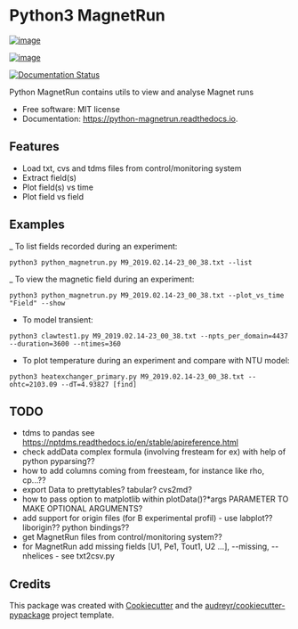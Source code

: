 Python3 MagnetRun
================

[![image](https://img.shields.io/pypi/v/python_magnetrun.svg)](https://pypi.python.org/pypi/python_magnetrun)

[![image](https://img.shields.io/travis/Trophime/python_magnetrun.svg)](https://travis-ci.com/Trophime/python_magnetrun)

[![Documentation Status](https://readthedocs.org/projects/python-magnetrun/badge/?version=latest)](https://python-magnetrun.readthedocs.io/en/latest/?badge=latest)

Python MagnetRun contains utils to view and analyse Magnet runs

-   Free software: MIT license
-   Documentation: <https://python-magnetrun.readthedocs.io>.

Features
--------

-   Load txt, cvs and tdms files from control/monitoring system
-   Extract field(s)
-   Plot field(s) vs time
-   Plot field vs field

Examples
--------

_  To list fields recorded during an experiment:

```python3 python_magnetrun.py M9_2019.02.14-23_00_38.txt --list```


_  To view the magnetic field during an experiment:


```python3 python_magnetrun.py M9_2019.02.14-23_00_38.txt --plot_vs_time "Field" --show```

- To model transient:

```python3 clawtest1.py M9_2019.02.14-23_00_38.txt --npts_per_domain=4437 --duration=3600 --ntimes=360```

- To plot temperature during an experiment and compare with NTU model:

```python3 heatexchanger_primary.py M9_2019.02.14-23_00_38.txt --ohtc=2103.09 --dT=4.93827 [find]```


TODO
----

-   tdms to pandas see
    <https://nptdms.readthedocs.io/en/stable/apireference.html>
-   check addData complex formula (involving fresteam for ex) with help of python pyparsing??
-   how to add columns coming from freesteam, for instance like rho,
    cp\...??
-   export Data to prettytables? tabular? cvs2md?
-   how to pass option to matplotlib within plotData()?\*args PARAMETER
    TO MAKE OPTIONAL ARGUMENTS?
-   add support for origin files (for B experimental profil) - use
    labplot?? liborigin?? python bindings??
-   get MagnetRun files from control/monitoring system??
-   for MagnetRun add missing fields [U1, Pe1, Tout1, U2 \...\],
    \--missing, \--nhelices - see txt2csv.py

Credits
-------

This package was created with
[Cookiecutter](https://github.com/audreyr/cookiecutter) and the
[audreyr/cookiecutter-pypackage](https://github.com/audreyr/cookiecutter-pypackage)
project template.
